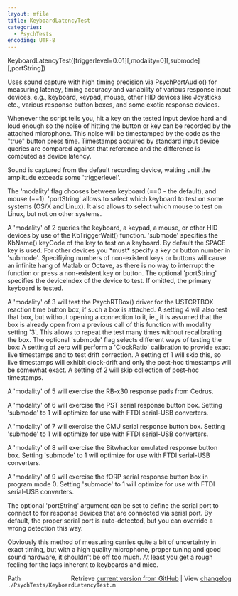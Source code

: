 ```yaml
---
layout: mfile
title: KeyboardLatencyTest
categories:
  - PsychTests
encoding: UTF-8
---
```


KeyboardLatencyTest([triggerlevel=0.01][,modality=0][,submode][,portString])

Uses sound capture with high timing precision via
PsychPortAudio() for measuring latency, timing accuracy and variability
of various response input devices, e.g., keyboard, keypad, mouse, other
HID devices like Joysticks etc., various response button boxes, and some
exotic response devices.

Whenever the script tells you, hit a key on the tested input device
hard and loud enough so the noise of hitting the button or key can be
recorded by the attached microphone. This noise will be timestamped by
the code as the "true" button press time. Timestamps acquired
by standard input device queries are compared against that reference
and the difference is computed as device latency.

Sound is captured from the default recording device, waiting
until the amplitude exceeds some 'triggerlevel'.

The 'modality' flag chooses between keyboard (==0 - the default), and
mouse (==1). 'portString' allows to select which keyboard to test on some
systems (OS/X and Linux). It also allows to select which mouse to test on
Linux, but not on other systems.

A 'modality' of 2 queries the keyboard, a keypad, a mouse, or other HID
devices by use of the KbTriggerWait() function. 'submode' specifies the
KbName() keyCode of the key to test on a keyboard. By default the SPACE
key is used. For other devices you \*must\* specify a key or button number in
'submode'. Specifiying numbers of non-existent keys or buttons will cause
an infinite hang of Matlab or Octave, as there is no way to interrupt the
function or press a non-existent key or button. The optional 'portString'
specifies the deviceIndex of the device to test. If omitted, the primary
keyboard is tested.

A 'modality' of 3 will test the PsychRTBox() driver for the USTCRTBOX reaction
time button box, if such a box is attached. A setting 4 will also test
that box, but without opening a connection to it, ie., it is assumed that
the box is already open from a previous call of this function with
modality setting '3'. This allows to repeat the test many times without
recalibrating the box. The optional 'submode' flag selects different ways
of testing the box: A setting of zero will perform a 'ClockRatio'
calibration to provide exact live timestamps and to test drift
correction. A setting of 1 will skip this, so live timestamps will
exhibit clock-drift and only the post-hoc timestamps will be somewhat
exact. A setting of 2 will skip collection of post-hoc timestamps.

A 'modality' of 5 will exercise the RB-x30 response pads from Cedrus.

A 'modality' of 6 will exercise the PST serial response button box.
Setting 'submode' to 1 will optimize for use with FTDI serial-USB
converters.

A 'modality' of 7 will exercise the CMU serial response button box.
Setting 'submode' to 1 will optimize for use with FTDI serial-USB
converters.

A 'modality' of 8 will exercise the Bitwhacker emulated response button box.
Setting 'submode' to 1 will optimize for use with FTDI serial-USB
converters.

A 'modality' of 9 will exercise the fORP serial response button box in
program mode 0.
Setting 'submode' to 1 will optimize for use with FTDI serial-USB
converters.


The optional 'portString' argument can be set to define the serial port
to connect to for response devices that are connected via serial port.
By default, the proper serial port is auto-detected, but you can override
a wrong detection this way.


Obviously this method of measuring carries quite a bit of uncertainty
in exact timing, but with a high quality microphone, proper tuning and
good sound hardware, it shouldn't be off too much. At least you get a
rough feeling for the lags inherent to keyboards and mice.



<div class="code_header" style="text-align:right;">
  <span style="float:left;">Path&nbsp;&nbsp;</span> <span class="counter">Retrieve <a href=
  "https://raw.github.com/Psychtoolbox-3/Psychtoolbox-3/beta/./PsychTests/KeyboardLatencyTest.m">current version from GitHub</a> | View <a href=
  "https://github.com/Psychtoolbox-3/Psychtoolbox-3/commits/beta/./PsychTests/KeyboardLatencyTest.m">changelog</a></span>
</div>
<div class="code">
  <code>./PsychTests/KeyboardLatencyTest.m</code>
</div>
